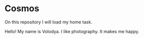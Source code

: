 # Cosmos
On this repository I will load my home task.

Hello! My name is Volodya. I like photography. It makes me happy.
